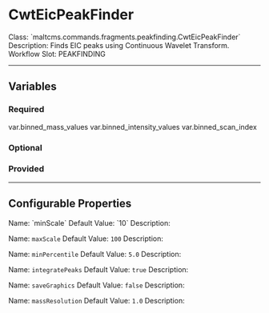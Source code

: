<h1>CwtEicPeakFinder</h1>
Class: `maltcms.commands.fragments.peakfinding.CwtEicPeakFinder`
Description: Finds EIC peaks using  Continuous Wavelet Transform.
Workflow Slot: PEAKFINDING

---

<h2>Variables</h2>
<h3>Required</h3>
	var.binned_mass_values
	var.binned_intensity_values
	var.binned_scan_index

<h3>Optional</h3>

<h3>Provided</h3>


---

<h2>Configurable Properties</h2>
Name: `minScale`
Default Value: `10`
Description: 

Name: `maxScale`
Default Value: `100`
Description: 

Name: `minPercentile`
Default Value: `5.0`
Description: 

Name: `integratePeaks`
Default Value: `true`
Description: 

Name: `saveGraphics`
Default Value: `false`
Description: 

Name: `massResolution`
Default Value: `1.0`
Description: 


